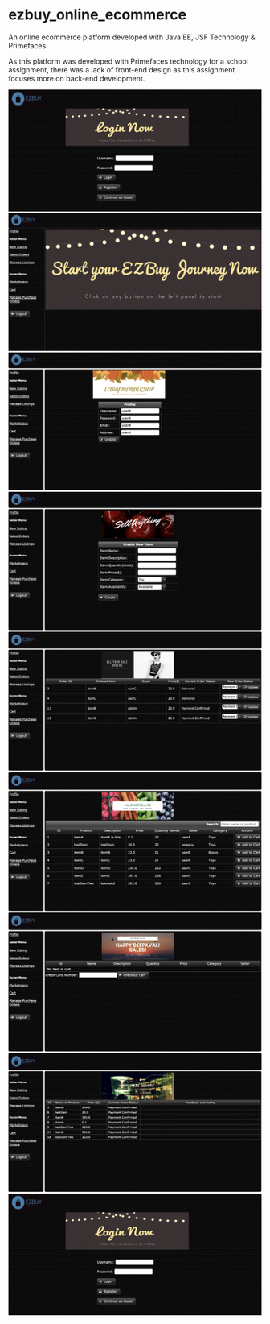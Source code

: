 # ezbuy_online_ecommerce
An online ecommerce platform developed with Java EE, JSF Technology &amp; Primefaces

As this platform was developed with Primefaces technology for a school assignment, there was a lack of front-end design as this assignment focuses more on back-end development.

<img src="./loginscreen.png"/>
<img src="./loginlanding.png"/>
<img src="./profile.png"/>
<img src="./newlisting.png"/>
<img src="./saleorders.png"/>
<img src="./marketplace.png"/>
<img src="./cart.png"/>
<img src="./purchaseorder.png"/>
<img src="./loginscreen.png"/>
